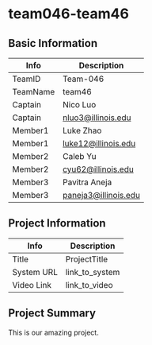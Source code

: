 # team046-team46

## Basic Information

|   Info      |        Description     |
| ----------- | ---------------------- |
| TeamID      |        Team-046        |
| TeamName    |         team46         |
| Captain     |         Nico Luo       |
| Captain     |   nluo3@illinois.edu   |
| Member1     |        Luke Zhao       |
| Member1     |   luke12@illinois.edu  |
| Member2     |        Caleb Yu        |
| Member2     |   cyu62@illinois.edu   |
| Member3     |      Pavitra Aneja     |
| Member3     |  paneja3@illinois.edu  |

## Project Information

|   Info      |        Description     |
| ----------- | ---------------------- |
|  Title      |       ProjectTitle     |
| System URL  |      link_to_system    |
| Video Link  |      link_to_video     |

## Project Summary

This is our amazing project.
